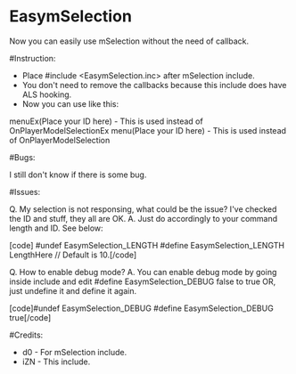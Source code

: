 EasymSelection
==============

Now you can easily use mSelection without the need of callback. 

#Instruction:

- Place #include <EasymSelection.inc> after mSelection include.
- You don't need to remove the callbacks because this include does have ALS hooking.
- Now you can use like this:

menuEx(Place your ID here) - This is used instead of OnPlayerModelSelectionEx
menu(Place your ID here) - This is used instead of OnPlayerModelSelection

#Bugs:

I still don't know if there is some bug.

#Issues:

Q. My selection is not responsing, what could be the issue? I've checked the ID and stuff, they all are OK.
A. Just do accordingly to your command length and ID. See below:

[code]
#undef EasymSelection_LENGTH
#define EasymSelection_LENGTH LengthHere // Default is 10.[/code]



Q. How to enable debug mode?
A. You can enable debug mode by going inside include and edit #define EasymSelection_DEBUG false to true OR, just undefine it and define it again.

[code]#undef EasymSelection_DEBUG
#define EasymSelection_DEBUG true[/code]


#Credits:

* d0 - For mSelection include.
* iZN - This include.
